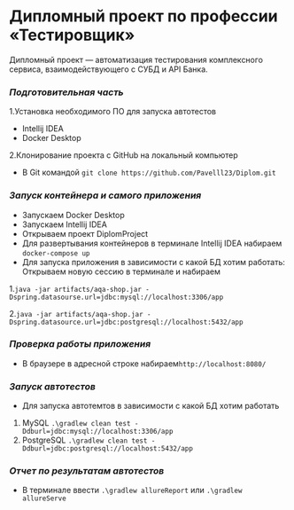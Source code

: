 # Дипломный проект по профессии «Тестировщик»
Дипломный проект — автоматизация тестирования комплексного сервиса, взаимодействующего с СУБД и API Банка.

### *Подготовительная часть*
1.Установка  необходимого ПО для запуска автотестов
- Intellij IDEA
- Docker Desktop

2.Клонирование проекта с GitHub на локальный компьютер
- В Git командой ``` git clone https://github.com/Pavelll23/Diplom.git ```

### *Запуск контейнера и самого приложения*
- Запускаем Docker Desktop
- Запускаем Intellij IDEA 
- Открываем проект DiplomProject
- Для развертывания контейнеров в терминале Intellij IDEA набираем ```docker-compose up```
- Для запуска приложения в зависимости с какой БД хотим работать:
  Открываем новую сессию в терминале и набираем

1.```java -jar artifacts/aqa-shop.jar -Dspring.datasourse.url=jdbc:mysql://localhost:3306/app```

2.```java -jar artifacts/aqa-shop.jar -Dspring.datasource.url=jdbc:postgresql://localhost:5432/app```

### *Проверка работы приложения*
- В браузере в адресной строке набираем```http://localhost:8080/```

### *Запуск автотестов*
- Для запуска автотемтов в зависимости с какой БД хотим работать 
1. MySQL ```.\gradlew clean test -Ddburl=jdbc:mysql://localhost:3306/app```
2. PostgreSQL ```.\gradlew clean test -Ddburl=jdbc:postgresql://localhost:5432/app```

### *Отчет по результатам автотестов*
- В терминале ввести ```.\gradlew allureReport``` или ```.\gradlew allureServe```
